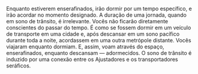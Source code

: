 ﻿Enquanto estiverem enserafinados, irão dormir por um tempo específico, e irão acordar no momento designado. A duração de uma jornada, quando em sono de trânsito, é irrelevante. Vocês não ficarão diretamente conscientes do passar do tempo. É como se fossem dormir em um veículo de transporte em uma cidade e, após descansar em um sono pacífico durante toda a noite, acordassem em uma outra metrópole distante. Vocês viajaram enquanto dormiam. E, assim, voam através do espaço, enserafinados, enquanto descansam — adormecidos. O sono de trânsito é induzido por uma conexão entre os Ajustadores e os transportadores seráficos.